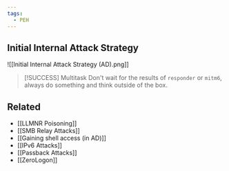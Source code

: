 ```yaml
---
tags:
  - PEH
---
```

## Initial Internal Attack Strategy
![[Initial Internal Attack Strategy (AD).png]]
>[!SUCCESS] Multitask
>Don't wait for the results of `responder` or `mitm6`, always do something and think outside of the box.
## Related
- [[LLMNR Poisoning]]
- [[SMB Relay Attacks]]
- [[Gaining shell access (in AD)]]
- [[IPv6 Attacks]]
- [[Passback Attacks]]
- [[ZeroLogon]]